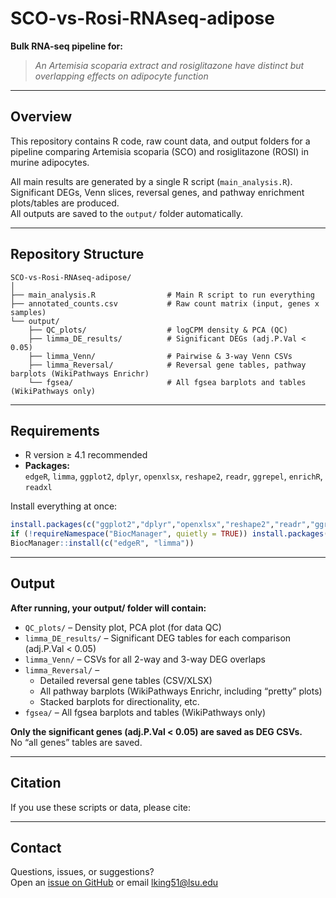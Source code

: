 # SCO-vs-Rosi-RNAseq-adipose

**Bulk RNA-seq pipeline for:**
> *An Artemisia scoparia extract and rosiglitazone have distinct but overlapping effects on adipocyte function*

---

## Overview

This repository contains R code, raw count data, and output folders for a pipeline comparing Artemisia scoparia (SCO) and rosiglitazone (ROSI) in murine adipocytes.

All main results are generated by a single R script (`main_analysis.R`).  
Significant DEGs, Venn slices, reversal genes, and pathway enrichment plots/tables are produced.  
All outputs are saved to the `output/` folder automatically.

---

## Repository Structure

```
SCO-vs-Rosi-RNAseq-adipose/
│
├── main_analysis.R                # Main R script to run everything
├── annotated_counts.csv           # Raw count matrix (input, genes x samples)
└── output/
    ├── QC_plots/                  # logCPM density & PCA (QC)
    ├── limma_DE_results/          # Significant DEGs (adj.P.Val < 0.05)
    ├── limma_Venn/                # Pairwise & 3-way Venn CSVs
    ├── limma_Reversal/            # Reversal gene tables, pathway barplots (WikiPathways Enrichr)
    └── fgsea/                     # All fgsea barplots and tables (WikiPathways only)
```

---

## Requirements

- R version ≥ 4.1 recommended  
- **Packages:**  
  `edgeR`, `limma`, `ggplot2`, `dplyr`, `openxlsx`, `reshape2`, `readr`, `ggrepel`, `enrichR`, `readxl`

Install everything at once:
```r
install.packages(c("ggplot2","dplyr","openxlsx","reshape2","readr","ggrepel","enrichR","readxl"))
if (!requireNamespace("BiocManager", quietly = TRUE)) install.packages("BiocManager")
BiocManager::install(c("edgeR", "limma"))
```
---

## Output

**After running, your output/ folder will contain:**

- `QC_plots/` – Density plot, PCA plot (for data QC)
- `limma_DE_results/` – Significant DEG tables for each comparison (adj.P.Val < 0.05)
- `limma_Venn/` – CSVs for all 2-way and 3-way DEG overlaps
- `limma_Reversal/` – 
    - Detailed reversal gene tables (CSV/XLSX)
    - All pathway barplots (WikiPathways Enrichr, including “pretty” plots)
    - Stacked barplots for directionality, etc.
- `fgsea/` – All fgsea barplots and tables (WikiPathways only)

**Only the significant genes (adj.P.Val < 0.05) are saved as DEG CSVs.**  
No “all genes” tables are saved.

---

## Citation

If you use these scripts or data, please cite:  


---

## Contact

Questions, issues, or suggestions?  
Open an [issue on GitHub](https://github.com/LYoo-PBRC/SCO-vs-Rosi-RNAseq-adipose/issues) or email lking51@lsu.edu
